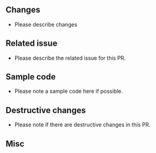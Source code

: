 ## Changes

* Please describe changes

## Related issue

* Please describe the related issue for this PR.

## Sample code

* Please note a sample code here if possible.

## Destructive changes

* Please note if there are destructive changes in this PR.

## Misc

